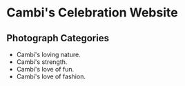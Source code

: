 # Cambi's Celebration Website

## Photograph Categories

* Cambi's loving nature.
* Cambi's strength.
* Cambi's love of fun.
* Cambi's love of fashion.